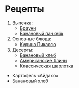 # Рецепты

1. Выпечка:
	- [Брауни](brownie.md)
	- [Банановый панкейк](banana.md)
2. Основные блюда:
	- [Курица Пикассо](chiken.md)
3. Десерты:
	- [Банановый хлеб](bananaBread.md)
	- [Американские блины](lost.md)
	- [Классическая шарлотка](sharlotka.md)
- Картофель «Айдахо»
- Банановый хлеб

